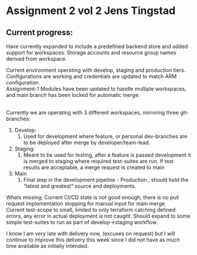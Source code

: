 # Assignment 2 vol 2 Jens Tingstad


## Current progress:

Have currently expanded to include a predefined backend store and added support for workspaces.
Storage accounts and resource group names derived from workspace. <br>

Current environment operating with develop, staging and production tiers. <br>
Configurations are working and credentials are updated to match ARM configuration. <br>
Assignment-1 Modules have been updated to handle multiple workspaces, and main branch has been locked for automatic merge.<br>
<br>

Currently we are operating with 3 different workspaces, mirroring three git-branches:

1. Develop:
   1. Used for development where feature, or personal dev-branches are to be deployed after merge by developer/team-lead.
2. Staging:
   1. Meant to be used for testing, after a feature is passed development it is merged to staging where required test-suites are run. If test results are acceptable, a merge request is created to main
3. Main
   1. Final step in the development pipeline - Production , should hold the "latest and greatest" source and deployments. 





Whats missing: Current CI/CD state is not good enough, there is no pull request implementation stopping for manual input for main merge. <br>
Current test-scope to small, limited to only terraform catching defined errors, any error in actual deployment is not caught. Should expand to some simple test-suites to run as part of develop->staging workflow. <br>

I know I am very late with delivery now, (excuses on request) but I will continue to improve this delivery this week since I did not have as much time available as initially intended. 